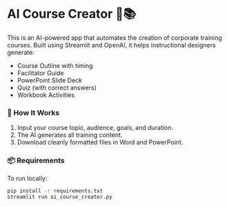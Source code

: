 # AI Course Creator 🧠📚

This is an AI-powered app that automates the creation of corporate training courses. Built using Streamlit and OpenAI, it helps instructional designers generate:

- Course Outline with timing
- Facilitator Guide
- PowerPoint Slide Deck
- Quiz (with correct answers)
- Workbook Activities

### 🔧 How It Works

1. Input your course topic, audience, goals, and duration.
2. The AI generates all training content.
3. Download cleanly formatted files in Word and PowerPoint.

### 📦 Requirements

To run locally:

```bash
pip install -r requirements.txt
streamlit run ai_course_creator.py

